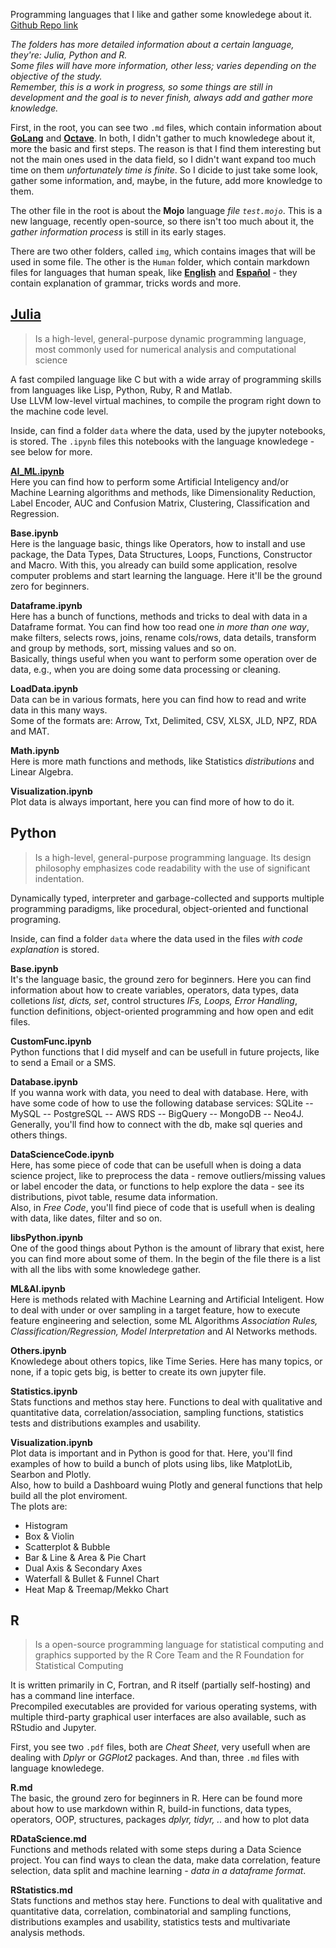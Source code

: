 
Programming languages that I like and gather some knowledege about it. 
[Github Repo link](https://github.com/salomaoalves/Languages)

*The folders has more detailed information about a certain language, they're: Julia, Python and R.*\
*Some files will have more information, other less; varies depending on the objective of the study.*\
*Remember, this is a work in progress, so some things are still in development and the goal is to never finish, always add and gather more knowledge.*

First, in the root, you can see two `.md` files, which contain information about [**GoLang**](https://github.com/salomaoalves/Languages/blob/main/GoLang.md) and [**Octave**](https://github.com/salomaoalves/Languages/blob/main/Octave.md). In both, I didn't gather to much knowledege about it, more the basic and first steps. The reason is that I find them interesting but not the main ones used in the data field, so I didn't want expand too much time on them *unfortunately time is finite*. So I dicide to just take some look, gather some information, and, maybe, in the future, add more knowledge to them.

The other file in the root is about the **Mojo** language *file `test.mojo`*. This is a new language, recently open-source, so there isn't too much about it, the *gather information process* is still in its early stages.

There are two other folders, called `img`, which contains images that will be used in some file. The other is the `Human` folder, which contain markdown files for languages that human speak, like [**English**](https://github.com/salomaoalves/Languages/blob/main/Human/english.md) and [**Español**](https://github.com/salomaoalves/Languages/blob/main/Human/espanol.md) - they contain explanation of grammar, tricks words and more.

## [Julia](https://github.com/salomaoalves/Languages/tree/main/Julia)
 > Is a high-level, general-purpose dynamic programming language, most commonly used for numerical analysis and computational science

A fast compiled language like C but with a wide array of programming skills from languages like Lisp, Python, Ruby, R and Matlab.\
Use LLVM low-level virtual machines, to compile the program right down to the machine code level.

Inside, can find a folder `data` where the data, used by the jupyter notebooks, is stored. The `.ipynb` files this notebooks with the language knowledege - see below for more.

[**AI_ML.ipynb**](https://github.com/salomaoalves/Languages/blob/main/Julia/AI_ML.ipynb)\
Here you can find how to perform some Artificial Inteligency and/or Machine Learning algorithms and methods, like Dimensionality Reduction, Label Encoder, AUC and Confusion Matrix, Clustering, Classification and Regression.

**Base.ipynb**\
Here is the language basic, things like Operators, how to install and use package, the Data Types, Data Structures, Loops, Functions, Constructor and Macro. With this, you already can build some application, resolve computer problems and start learning the language. Here it'll be the ground zero for beginners.

**Dataframe.ipynb**\
Here has a bunch of functions, methods and tricks to deal with data in a Dataframe format. You can find how too read one *in more than one way*, make filters, selects rows, joins, rename cols/rows, data details, transform and group by methods, sort, missing values and so on.\
Basically, things useful when you want to perform some operation over de data, e.g., when you are doing some data processing or cleaning.

**LoadData.ipynb**\
Data can be in various formats, here you can find how to read and write data in this many ways.\
Some of the formats are: Arrow, Txt, Delimited, CSV, XLSX, JLD, NPZ, RDA and MAT.

**Math.ipynb**\
Here is more math functions and methods, like Statistics *distributions* and Linear Algebra.

**Visualization.ipynb**\
Plot data is always important, here you can find more of how to do it.


## Python
 > Is a high-level, general-purpose programming language. Its design philosophy emphasizes code readability with the use of significant indentation.

Dynamically typed, interpreter and garbage-collected and supports multiple programming paradigms, like procedural, object-oriented and functional programing.

Inside, can find a folder `data` where the data used in the files *with code explanation* is stored. 

**Base.ipynb**\
It's the language basic, the ground zero for beginners. Here you can find information about how to create variables, operators, data types, data colletions *list, dicts, set*, control structures *IFs, Loops, Error Handling*, function definitions, object-oriented programming and how open and edit files.

**CustomFunc.ipynb**\
Python functions that I did myself and can be usefull in future projects, like to send a Email or a SMS.

**Database.ipynb**\
If you wanna work with data, you need to deal with database. Here, with have some code of how to use the following database services: SQLite -- MySQL -- PostgreSQL -- AWS RDS -- BigQuery -- MongoDB -- Neo4J.\
Generally, you'll find how to connect with the db, make sql queries and others things.

**DataScienceCode.ipynb**\
Here, has some piece of code that can be usefull when is doing a data science project, like to preprocess the data - remove outliers/missing values or label encoder the data, or functions to help explore the data - see its distributions, pivot table, resume data information.\
Also, in *Free Code*, you'll find piece of code that is usefull when is dealing with data, like dates, filter and so on.

**libsPython.ipynb**\
One of the good things about Python is the amount of library that exist, here you can find more about some of them. In the begin of the file there is a list with all the libs with some knowledege gather.

**ML&AI.ipynb**\
Here is methods related with Machine Learning and Artificial Inteligent. How to deal with under or over sampling in a target feature, how to execute feature engineering and selection, some ML Algorithms *Association Rules, Classification/Regression, Model Interpretation* and AI Networks methods.

**Others.ipynb**\
Knowledege about others topics, like Time Series. Here has many topics, or none, if a topic gets big, is better to create its own jupyter file.

**Statistics.ipynb**\
Stats functions and methos stay here. Functions to deal with qualitative and quantitative data, correlation/association, sampling functions, statistics tests and distributions examples and usability. 

**Visualization.ipynb**\
Plot data is important and in Python is good for that. Here, you'll find examples of how to build a bunch of plots using libs, like MatplotLib, Searbon and Plotly.\
Also, how to build a Dashboard wuing Plotly and general functions that help build all the plot enviroment.\
The plots are:
 - Histogram
 - Box & Violin
 - Scatterplot & Bubble
 - Bar & Line & Area & Pie Chart
 - Dual Axis & Secondary Axes
 - Waterfall & Bullet & Funnel Chart
 - Heat Map & Treemap/Mekko Chart



## R
 > Is a open-source programming language for statistical computing and graphics supported by the R Core Team and the R Foundation for Statistical Computing

It is written primarily in C, Fortran, and R itself (partially self-hosting) and has a command line interface.\
Precompiled executables are provided for various operating systems, with multiple third-party graphical user interfaces are also available, such as RStudio and Jupyter.

First, you see two `.pdf` files, both are *Cheat Sheet*, very usefull when are dealing with *Dplyr* or *GGPlot2* packages. And than, three `.md` files with language knowledege.

**R.md**\
The basic, the ground zero for beginners in R. Here can be found more about how to use markdown within R, build-in functions, data types, operators, OOP, structures, packages *dplyr, tidyr, ..* and how to plot data

**RDataScience.md**\
Functions and methods related with some steps during a Data Science project. You can find ways to clean the data, make data correlation, feature selection, data split and machine learning *- data in a dataframe format*.

**RStatistics.md**\
Stats functions and methos stay here. Functions to deal with qualitative and quantitative data, correlation, combinatorial and sampling functions, distributions examples and usability, statistics tests and multivariate analysis methods. 